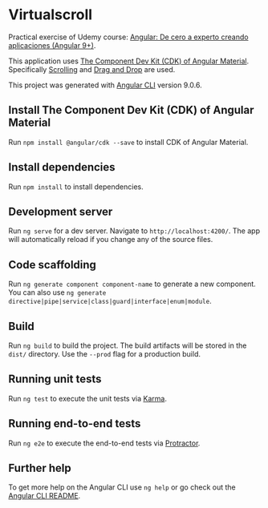 # Virtualscroll

Practical exercise of Udemy course: [Angular: De cero a experto creando aplicaciones (Angular 9+)](https://www.udemy.com/share/101WdsB0sfd1tTRXo=/).

This application uses [The Component Dev Kit (CDK) of Angular Material](https://material.angular.io/cdk/categories). Specifically [Scrolling](https://material.angular.io/cdk/scrolling/overview) and [Drag and Drop](https://material.angular.io/cdk/drag-drop/overview) are used.

This project was generated with [Angular CLI](https://github.com/angular/angular-cli) version 9.0.6.

## Install The Component Dev Kit (CDK) of Angular Material

Run `npm install @angular/cdk --save` to install CDK of Angular Material.

## Install dependencies

Run `npm install` to install dependencies.

## Development server

Run `ng serve` for a dev server. Navigate to `http://localhost:4200/`. The app will automatically reload if you change any of the source files.

## Code scaffolding

Run `ng generate component component-name` to generate a new component. You can also use `ng generate directive|pipe|service|class|guard|interface|enum|module`.

## Build

Run `ng build` to build the project. The build artifacts will be stored in the `dist/` directory. Use the `--prod` flag for a production build.

## Running unit tests

Run `ng test` to execute the unit tests via [Karma](https://karma-runner.github.io).

## Running end-to-end tests

Run `ng e2e` to execute the end-to-end tests via [Protractor](http://www.protractortest.org/).

## Further help

To get more help on the Angular CLI use `ng help` or go check out the [Angular CLI README](https://github.com/angular/angular-cli/blob/master/README.md).
